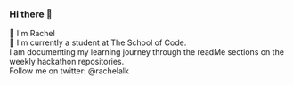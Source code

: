 ### Hi there 👋

:woman: I'm Rachel
<br>:rocket: I'm currently a student at The School of Code.
<br>I am documenting my learning journey through the readMe sections on the weekly hackathon repositories.
<br> Follow me on twitter: @rachelalk



<!--
**rachelalk/rachelalk** is a ✨ _special_ ✨ repository because its `README.md` (this file) appears on your GitHub profile.

Here are some ideas to get you started:

- 🔭 I’m currently working on ...
- 🌱 I’m currently learning ...
- 👯 I’m looking to collaborate on ...
- 🤔 I’m looking for help with ...
- 💬 Ask me about ...
- 📫 How to reach me: ...
- 😄 Pronouns: ...
- ⚡ Fun fact: ...
-->
